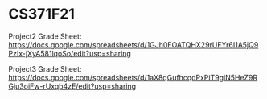 # CS371F21
Project2 Grade Sheet: https://docs.google.com/spreadsheets/d/1GJh0FOATQHX29rUFYr6I1A5jQ9PzIx-jXyA581lqoSo/edit?usp=sharing

Project3 Grade Sheet: https://docs.google.com/spreadsheets/d/1aX8qGufhcqdPxPiT9glN5HeZ9RGju3oiFw-rUxqb4zE/edit?usp=sharing
